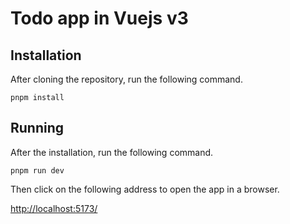 # Todo app in Vuejs v3

## Installation

After cloning the repository, run the following command.

```
pnpm install
```

## Running

After the installation, run the following command.

```
pnpm run dev
```

Then click on the following address to open the app in a browser.

[http://localhost:5173/](http://localhost:5173/)

